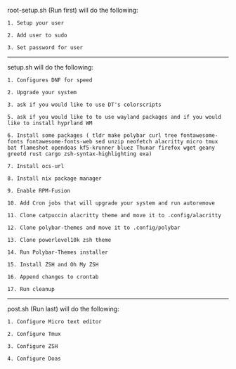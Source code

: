
root-setup.sh (Run first) will do the following:

    1. Setup your user

    2. Add user to sudo 

    3. Set password for user

<hr />

setup.sh will do the following:

    1. Configures DNF for speed

    2. Upgrade your system

    3. ask if you would like to use DT's colorscripts

    5. ask if you would like to to use wayland packages and if you would like to install hyprland WM

    6. Install some packages ( tldr make polybar curl tree fontawesome-fonts fontawesome-fonts-web sed unzip neofetch alacritty micro tmux bat flameshot opendoas kf5-krunner bluez Thunar firefox wget geany greetd rust cargo zsh-syntax-highlighting exa)

    7. Install ocs-url

    8. Install nix package manager

    9. Enable RPM-Fusion

    10. Add Cron jobs that will upgrade your system and run autoremove

    11. Clone catpuccin alacritty theme and move it to .config/alacritty

    12. Clone polybar-themes and move it to .config/polybar

    13. Clone powerlevel10k zsh theme

    14. Run Polybar-Themes installer

    15. Install ZSH and Oh My ZSH

    16. Append changes to crontab

    17. Run cleanup


<hr />

post.sh (Run last) will do the following:

    1. Configure Micro text editor

    2. Configure Tmux

    3. Configure ZSH

    4. Configure Doas
